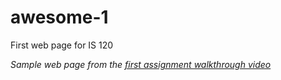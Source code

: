 # awesome-1
First web page for IS 120 

*Sample web page from the [first assignment walkthrough video](https://www.youtube.com/watch?v=ZbDGha9Ybaw)*
